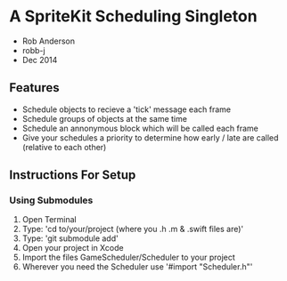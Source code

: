 # A SpriteKit Scheduling Singleton
- Rob Anderson
- robb-j
- Dec 2014


## Features
- Schedule objects to recieve a 'tick' message each frame
- Schedule groups of objects at the same time
- Schedule an annonymous block which will be called each frame
- Give your schedules a priority to determine how early / late are called (relative to each other)


## Instructions For Setup
### Using Submodules
1. Open Terminal
2. Type: 'cd to/your/project (where you .h .m & .swift files are)'
3. Type: 'git submodule add'
4. Open your project in Xcode
5. Import the files GameScheduler/Scheduler to your project
6. Wherever you need the Scheduler use '#import "Scheduler.h"'



